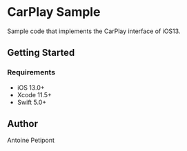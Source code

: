 # CarPlay Sample

Sample code that implements the CarPlay interface of iOS13.

## Getting Started

### Requirements

* iOS 13.0+
* Xcode 11.5+
* Swift 5.0+

## Author

Antoine Petipont

